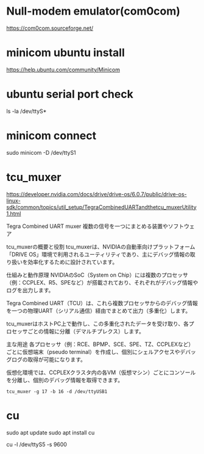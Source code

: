 # Null-modem emulator(com0com)
https://com0com.sourceforge.net/

# minicom ubuntu install
https://help.ubuntu.com/community/Minicom

# ubuntu serial port check
ls -la /dev/ttyS*

# minicom connect
sudo minicom -D /dev/ttyS1

# tcu_muxer
https://developer.nvidia.com/docs/drive/drive-os/6.0.7/public/drive-os-linux-sdk/common/topics/util_setup/TegraCombinedUARTandthetcu_muxerUtility1.html

Tegra Combined UART 
muxer 複数の信号を一つにまとめる装置やソフトウェア

tcu_muxerの概要と役割
tcu_muxerは、NVIDIAの自動車向けプラットフォーム「DRIVE OS」環境で利用されるユーティリティであり、主にデバッグ情報の取り扱いを効率化するために設計されています。

仕組みと動作原理
NVIDIAのSoC（System on Chip）には複数のプロセッサ（例：CCPLEX、R5、SPEなど）が搭載されており、それぞれがデバッグ情報やログを出力します。

Tegra Combined UART（TCU）は、これら複数プロセッサからのデバッグ情報を一つの物理UART（シリアル通信）経由でまとめて出力（多重化）します。

tcu_muxerはホストPC上で動作し、この多重化されたデータを受け取り、各プロセッサごとの情報に分離（デマルチプレクス）します。

主な用途
各プロセッサ（例：RCE、BPMP、SCE、SPE、TZ、CCPLEXなど）ごとに仮想端末（pseudo terminal）を作成し、個別にシェルアクセスやデバッグログの取得が可能になります。

仮想化環境では、CCPLEXクラスタ内の各VM（仮想マシン）ごとにコンソールを分離し、個別のデバッグ情報を取得できます。

```
tcu_muxer -g 17 -b 16 -d /dev/ttyUSB1
```

# cu
sudo apt update
sudo apt install cu

cu -l /dev/ttyS5 -s 9600

